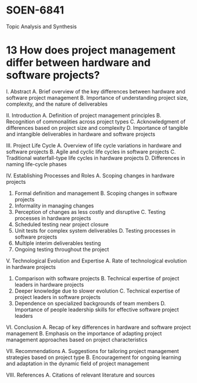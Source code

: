 # SOEN-6841
Topic Analysis and Synthesis

# 13 How does project management differ between hardware and software projects?
I. Abstract
A. Brief overview of the key differences between hardware and software project management
B. Importance of understanding project size, complexity, and the nature of deliverables

II. Introduction
A. Definition of project management principles
B. Recognition of commonalities across project types
C. Acknowledgment of differences based on project size and complexity
D. Importance of tangible and intangible deliverables in hardware and software projects

III. Project Life Cycle
A. Overview of life cycle variations in hardware and software projects
B. Agile and cyclic life cycles in software projects
C. Traditional waterfall-type life cycles in hardware projects
D. Differences in naming life-cycle phases

IV. Establishing Processes and Roles
A. Scoping changes in hardware projects
1. Formal definition and management
B. Scoping changes in software projects
1. Informality in managing changes
2. Perception of changes as less costly and disruptive
C. Testing processes in hardware projects
1. Scheduled testing near project closure
2. Unit tests for complex system deliverables
D. Testing processes in software projects
1. Multiple interim deliverables testing
2. Ongoing testing throughout the project

V. Technological Evolution and Expertise
A. Rate of technological evolution in hardware projects
1. Comparison with software projects
B. Technical expertise of project leaders in hardware projects
1. Deeper knowledge due to slower evolution
C. Technical expertise of project leaders in software projects
1. Dependence on specialized backgrounds of team members
D. Importance of people leadership skills for effective software project leaders

VI. Conclusion
A. Recap of key differences in hardware and software project management
B. Emphasis on the importance of adapting project management approaches based on project characteristics

VII. Recommendations
A. Suggestions for tailoring project management strategies based on project type
B. Encouragement for ongoing learning and adaptation in the dynamic field of project management

VIII. References
A. Citations of relevant literature and sources
